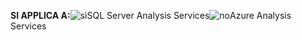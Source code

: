 **SI APPLICA A:**![sì](media/yes.png)SQL Server Analysis Services![no](media/no.png)Azure Analysis Services